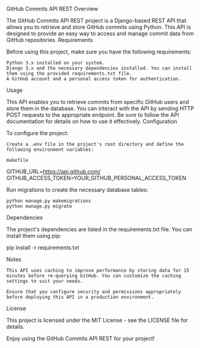 GitHub Commits API REST
Overview

The GitHub Commits API REST project is a Django-based REST API that allows you to retrieve and store GitHub commits using Python. This API is designed to provide an easy way to access and manage commit data from GitHub repositories.
Requirements

Before using this project, make sure you have the following requirements:

    Python 3.x installed on your system.
    Django 3.x and the necessary dependencies installed. You can install them using the provided requirements.txt file.
    A GitHub account and a personal access token for authentication.

Usage

This API enables you to retrieve commits from specific GitHub users and store them in the database. You can interact with the API by sending HTTP POST requests to the appropriate endpoint. Be sure to follow the API documentation for details on how to use it effectively.
Configuration

To configure the project:

    Create a .env file in the project's root directory and define the following environment variables:

    makefile

GITHUB_URL=https://api.github.com/
GITHUB_ACCESS_TOKEN=YOUR_GITHUB_PERSONAL_ACCESS_TOKEN

Run migrations to create the necessary database tables:

    python manage.py makemigrations
    python manage.py migrate

Dependencies

The project's dependencies are listed in the requirements.txt file. You can install them using pip:

pip install -r requirements.txt

Notes

    This API uses caching to improve performance by storing data for 15 minutes before re-querying GitHub. You can customize the caching settings to suit your needs.

    Ensure that you configure security and permissions appropriately before deploying this API in a production environment.

License

This project is licensed under the MIT License - see the LICENSE file for details.

Enjoy using the GitHub Commits API REST for your project!

